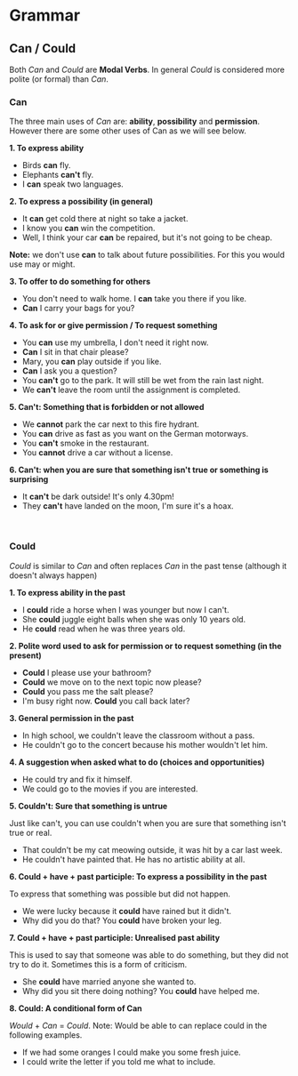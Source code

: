 # Grammar

## Can / Could

Both *Can* and *Could* are **Modal Verbs**. In general *Could* is considered more polite (or formal) than *Can*.

### Can

The three main uses of *Can* are: **ability**, **possibility** and **permission**. However there are some other uses of Can as we will see below.

**1. To express ability**

* Birds **can** fly.
* Elephants **can't** fly.
* I **can** speak two languages.

**2. To express a possibility (in general)**

* It **can** get cold there at night so take a jacket.
* I know you **can** win the competition.
* Well, I think your car **can** be repaired, but it's not going to be cheap.

 **Note:** we don't use **can** to talk about future possibilities. For this you would use may or might.

 **3. To offer to do something for others**

* You don't need to walk home. I **can** take you there if you like.
* **Can** I carry your bags for you?

**4. To ask for or give permission / To request something**

* You **can** use my umbrella, I don't need it right now.
* **Can** I sit in that chair please?
* Mary, you **can** play outside if you like.
* **Can** I ask you a question?
* You **can't** go to the park. It will still be wet from the rain last night.
* We **can't** leave the room until the assignment is completed.

**5. Can't: Something that is forbidden or not allowed**

* We **cannot** park the car next to this fire hydrant.
* You **can** drive as fast as you want on the German motorways.
* You **can't** smoke in the restaurant.
* You **cannot** drive a car without a license.

**6. Can't: when you are sure that something isn't true or something is surprising**

* It **can't** be dark outside! It's only 4.30pm!
* They **can't** have landed on the moon, I'm sure it's a hoax.

<br/>

### Could

*Could* is similar to *Can* and often replaces *Can* in the past tense (although it doesn't always happen)

**1. To express ability in the past**

* I **could** ride a horse when I was younger but now I can't.
* She **could** juggle eight balls when she was only 10 years old.
* He **could** read when he was three years old.

**2. Polite word used to ask for permission or to request something (in the present)**

* **Could** I please use your bathroom?
* **Could** we move on to the next topic now please?
* **Could** you pass me the salt please?
* I'm busy right now. **Could** you call back later?

**3. General permission in the past**

* In high school, we couldn't leave the classroom without a pass.
* He couldn't go to the concert because his mother wouldn't let him.

**4. A suggestion when asked what to do (choices and opportunities)**

* He could try and fix it himself.
* We could go to the movies if you are interested.

**5. Couldn't: Sure that something is untrue**

Just like can't, you can use couldn't when you are sure that something isn't true or real.

* That couldn't be my cat meowing outside, it was hit by a car last week.
* He couldn't have painted that. He has no artistic ability at all.

**6. **Could** + have + past participle: To express a possibility in the past**

To express that something was possible but did not happen.

* We were lucky because it **could** have rained but it didn't.
* Why did you do that? You **could** have broken your leg.

**7. **Could** + have + past participle: Unrealised past ability**

This is used to say that someone was able to do something, but they did not try to do it. Sometimes this is a form of criticism.

* She **could** have married anyone she wanted to.
* Why did you sit there doing nothing? You **could** have helped me.

**8. **Could**: A conditional form of Can**

*Would* + *Can* = *Could*. Note: Would be able to can replace could in the following examples.

* If we had some oranges I could make you some fresh juice.
* I could write the letter if you told me what to include.
